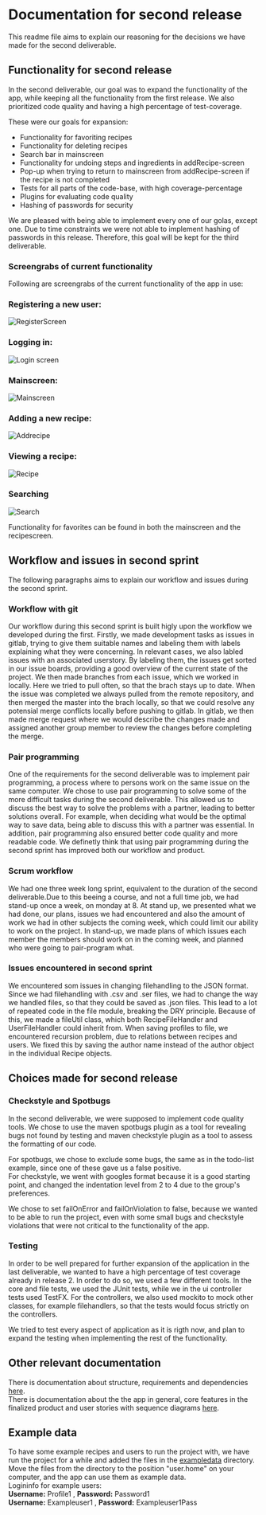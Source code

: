 # Documentation for second release

This readme file aims to explain our reasoning for the decisions we have made for the second deliverable. 

## Functionality for second release

In the second deliverable, our goal was to expand the functionality of the app, while keeping all the functionality from the first release. We also prioritized code quality and having a high percentage of test-coverage. 

These were our goals for expansion: 

- Functionality for favoriting recipes
- Functionality for deleting recipes
- Search bar in mainscreen
- Functionality for undoing steps and ingredients in addRecipe-screen
- Pop-up when trying to return to mainscreen from addRecipe-screen if the recipe is not completed
- Tests for all parts of the code-base, with high coverage-percentage
- Plugins for evaluating code quality
- Hashing of passwords for security

We are pleased with being able to implement every one of our golas, except one. Due to time constraints we were not able to implement hashing of passwords in this release. Therefore, this goal will be kept for the third deliverable.

### Screengrabs of current functionality

Following are screengrabs of the current functionality of the app in use: 

### Registering a new user:

![RegisterScreen](https://i.imgur.com/s9bpp7z.png)

### Logging in:

![Login screen](https://i.imgur.com/hMHZGDD.png)

### Mainscreen:

![Mainscreen](https://i.imgur.com/Ojy8xZQ.png)

### Adding a new recipe:

![Addrecipe](https://i.imgur.com/aoiwNPQ.png)

### Viewing a recipe:

![Recipe](https://i.imgur.com/7zn5XQL.png)

### Searching 

![Search](https://i.imgur.com/vhrTvLk.png)

Functionality for favorites can be found in both the mainscreen and the recipescreen.
## Workflow and issues in second sprint

The following paragraphs aims to explain our workflow and issues during the second sprint.

### Workflow with git

Our workflow during this second sprint is built higly upon the workflow we developed during the first. Firstly, we made development tasks as issues in gitlab, trying to give them suitable names and labeling them with labels explaining what they were concerning. In relevant cases, we also labled issues with an associated userstory. By labeling them, the issues get sorted in our issue boards, providing a good overview of the current state of the project. We then made branches from each issue, which we worked in locally. Here we tried to pull often, so that the brach stays up to date. When the issue was completed we always pulled from the remote repository, and then merged the master into the brach locally, so that we could resolve any potensial merge conflicts locally before pushing to gitlab. In gitlab, we then made merge request where we would describe the changes made and assigned another group member to review the changes before completing the merge.

### Pair programming 

One of the requirements for the second deliverable was to implement pair programming, a process where to persons work on the same issue on the same computer. We chose to use pair programming to solve some of the more difficult tasks during the second deliverable. This allowed us to discuss the best way to solve the problems with a partner, leading to better solutions overall. For example, when deciding what would be the optimal way to save data, being able to discuss this with a partner was essential. In addition, pair programming also ensured better code quality and more readable code. We definetly think that using pair programming during the second sprint has improved both our workflow and product.

### Scrum workflow

We had one three week long sprint, equivalent to the duration of the second deliverable.Due to this beeing a course, and not a full time job, we had stand-up once a week, on monday at 8. At stand up, we presented what we had done, our plans, issues we had encountered and also the amount of work we had in other subjects the coming week, which could limit our ability to work on the project. In stand-up, we made plans of which issues each member the members should work on in the coming week, and planned who were going to pair-program what. 

### Issues encountered in second sprint

We encountered som issues in changing filehandling to the JSON format. Since we had filehandling with .csv and .ser files, we had to change the way we handled files, so that they could be saved as .json files. This lead to a lot of repeated code in the file module, breaking the DRY principle. Because of this, we made a fileUtil class, which both RecipeFileHandler and UserFileHandler could inherit from. When saving profiles to file, we encountered recursion problem, due to relations between recipes and users. We fixed this by saving the author name instead of the author object in the individual Recipe objects. 

## Choices made for second release

### Checkstyle and Spotbugs

In the second deliverable, we were supposed to implement code quality tools. We chose to use the maven spotbugs plugin as a tool for revealing bugs not found by testing and maven checkstyle plugin as a tool to assess the formatting of our code. 

For spotbugs, we chose to exclude some bugs, the same as in the todo-list example, since one of these gave us a false positive.  
For checkstyle, we went with googles format because it is a good starting point, and changed the indentation level from 2 to 4 due to the group's preferences. 

We chose to set failOnError and failOnViolation to false, because we wanted to be able to run the project, even with some small bugs and checkstyle violations that were not critical to the functionality of the app. 

### Testing 

In order to be well prepared for further expansion of the application in the last deliverable, we wanted to have a high percentage of test coverage already in release 2. In order to do so, we used a few different tools. In the core and file tests, we used the JUnit tests, while we in the ui controller tests used TestFX. For the controllers, we also used mockito to mock other classes, for example filehandlers, so that the tests would focus strictly on the controllers.

We tried to test every aspect of application as it is rigth now, and plan to expand the testing when implementing the rest of the functionality. 

## Other relevant documentation

There is documentation about structure, requirements and dependencies [here](../../readme.md).  
There is documentation about the the app in general, core features in the finalized product and user stories with sequence diagrams [here](../../group-project/README.md).

## Example data

To have some example recipes and users to run the project with, we have run the project for a while and added the files in the [exampledata](./exampledata/) directory. Move the files from the directory to the position "user.home" on your computer, and the app can use them as example data.  
Logininfo for example users:  
**Username:** Profile1 , **Password:** Password1  
**Username:** Exampleuser1 , **Password:** Exampleuser1Pass  
